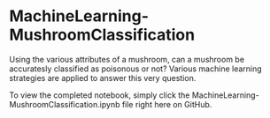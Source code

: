 # MachineLearning-MushroomClassification
Using the various attributes of a mushroom, can a mushroom be accuratesly classified as poisonous or not? Various machine learning strategies are applied to answer this very question.

To view the completed notebook, simply click the MachineLearning-MushroomClassification.ipynb file right here on GitHub.
